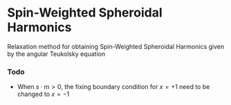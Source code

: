 # Spin-Weighted Spheroidal Harmonics 

Relaxation method for obtaining Spin-Weighted Spheroidal Harmonics given by the angular Teukolsky equation

### Todo
- When $s \cdot m > 0$, the fixing boundary condition for $x=+1$ need to be changed to $x=-1$
